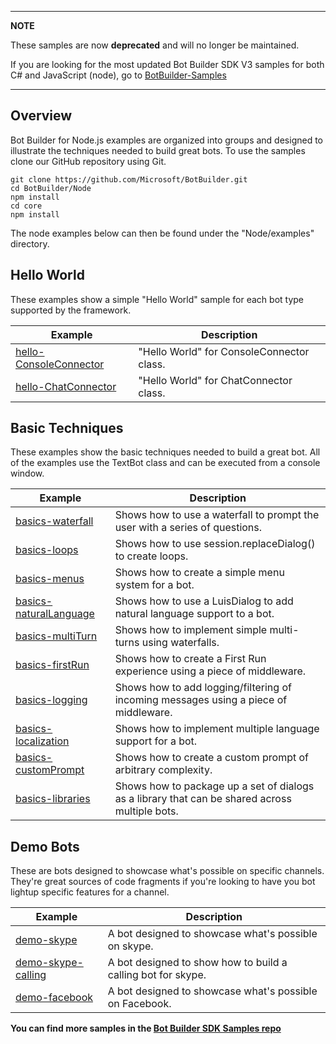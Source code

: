***

**NOTE**

These samples are now **deprecated** and will no longer be maintained.

If you are looking for the most updated Bot Builder SDK V3 samples for both C# and JavaScript (node), 
go to [BotBuilder-Samples](https://github.com/Microsoft/botbuilder-samples)

***

## Overview
Bot Builder for Node.js examples are organized into groups and designed to illustrate the techniques needed to build great bots. To use the samples clone our GitHub repository using Git.

    git clone https://github.com/Microsoft/BotBuilder.git
    cd BotBuilder/Node
    npm install
    cd core
    npm install

The node examples below can then be found under the "Node/examples" directory. 

## Hello World
These examples show a simple "Hello World" sample for each bot type supported by the framework. 

|**Example**     | **Description**                                   
| ---------------| ---------------------------------------------
|[hello-ConsoleConnector](https://github.com/Microsoft/BotBuilder-V3/tree/master/Node/examples/hello-ConsoleConnector) | "Hello World" for ConsoleConnector class.      
|[hello-ChatConnector](https://github.com/Microsoft/BotBuilder-V3/tree/master/Node/examples/hello-ChatConnector) | "Hello World" for ChatConnector class.  

## Basic Techniques
These examples show the basic techniques needed to build a great bot. All of the examples use the TextBot class and can be executed from a console window. 

|**Example**     | **Description**                                   
| ---------------| ---------------------------------------------
|[basics-waterfall](https://github.com/Microsoft/BotBuilder-V3/tree/master/Node/examples/basics-logging) | Shows how to use a waterfall to prompt the user with a series of questions.
|[basics-loops](https://github.com/Microsoft/BotBuilder-V3/tree/master/Node/examples/basics-loops) | Shows how to use session.replaceDialog() to create loops. 
|[basics-menus](https://github.com/Microsoft/BotBuilder-V3/tree/master/Node/examples/basics-menus) | Shows how to create a simple menu system for a bot. 
|[basics-naturalLanguage](https://github.com/Microsoft/BotBuilder-V3/tree/master/Node/examples/basics-naturalLanguage) | Shows how to use a LuisDialog to add natural language support to a bot.
|[basics-multiTurn](https://github.com/Microsoft/BotBuilder-V3/tree/master/Node/examples/basics-multiTurn) | Shows how to implement simple multi-turns using waterfalls.
|[basics-firstRun](https://github.com/Microsoft/BotBuilder-V3/tree/master/Node/examples/basics-firstRun) | Shows how to create a First Run experience using a piece of middleware.
|[basics-logging](https://github.com/Microsoft/BotBuilder-V3/tree/master/Node/examples/basics-logging) | Shows how to add logging/filtering of incoming messages using a piece of middleware.
|[basics-localization](https://github.com/Microsoft/BotBuilder-V3/tree/master/Node/examples/basics-localization) | Shows how to implement multiple language support for a bot.
|[basics-customPrompt](https://github.com/Microsoft/BotBuilder-V3/tree/master/Node/examples/basics-customPrompt) | Shows how to create a custom prompt of arbitrary complexity. 
|[basics-libraries](https://github.com/Microsoft/BotBuilder-V3/tree/master/Node/examples/basics-libraries) | Shows how to package up a set of dialogs as a library that can be shared across multiple bots. 

## Demo Bots
These are bots designed to showcase what's possible on specific channels. They're great sources of code fragments if you're looking to have you bot lightup specific features for a channel.

|**Example**     | **Description**                                   
| ---------------| ---------------------------------------------
|[demo-skype](https://github.com/Microsoft/BotBuilder-V3/tree/master/Node/examples/demo-skype) | A bot designed to showcase what's possible on skype.
|[demo-skype-calling](https://github.com/Microsoft/BotBuilder-V3/tree/master/Node/examples/demo-skype-calling) | A bot designed to show how to build a calling bot for skype.
|[demo-facebook](https://github.com/Microsoft/BotBuilder-V3/tree/master/Node/examples/demo-facebook) | A bot designed to showcase what's possible on Facebook.

**You can find more samples in the [Bot Builder SDK Samples repo](https://github.com/Microsoft/BotBuilder-Samples/tree/master/Node)**
